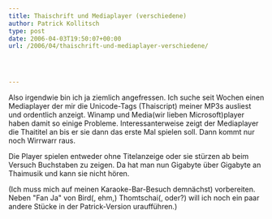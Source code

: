 ```yaml
---
title: Thaischrift und Mediaplayer (verschiedene)
author: Patrick Kollitsch
type: post
date: 2006-04-03T19:50:07+00:00
url: /2006/04/thaischrift-und-mediaplayer-verschiedene/




---
```

Also irgendwie bin ich ja ziemlich angefressen. Ich suche seit Wochen einen Mediaplayer der mir die Unicode-Tags (Thaiscript) meiner MP3s ausliest und ordentlich anzeigt. Winamp und Media(wir lieben Microsoft)player haben damit so einige Probleme. Interessanterweise zeigt der Mediaplayer die Thaititel an bis er sie dann das erste Mal spielen soll. Dann kommt nur noch Wirrwarr raus.

Die Player spielen entweder ohne Titelanzeige oder sie st&uuml;rzen ab beim Versuch Buchstaben zu zeigen. Da hat man nun Gigabyte &uuml;ber Gigabyte an Thaimusik und kann sie nicht h&ouml;ren. 

(Ich muss mich auf meinen Karaoke-Bar-Besuch demn&auml;chst) vorbereiten. Neben "Fan Ja" von Bird(, ehm,) Thomtschai(, oder?) will ich noch ein paar andere St&uuml;cke in der Patrick-Version urauff&uuml;hren.)